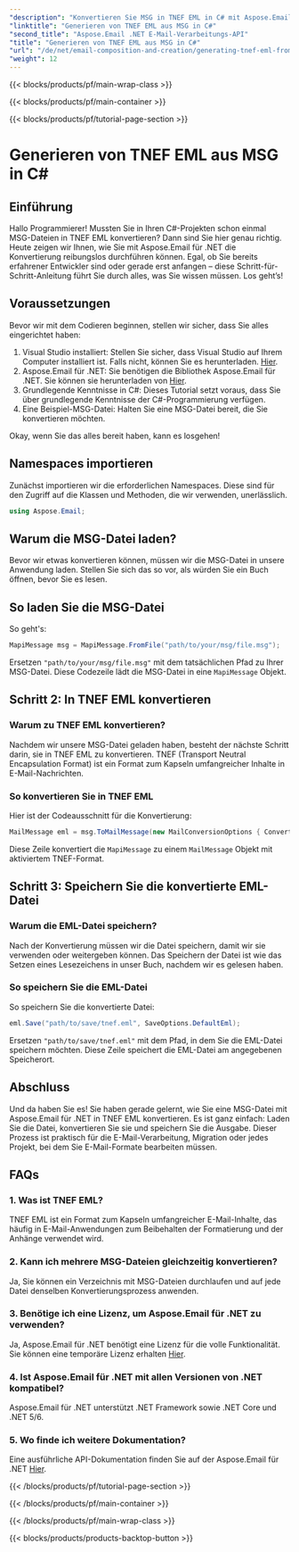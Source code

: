 ```yaml
---
"description": "Konvertieren Sie MSG in TNEF EML in C# mit Aspose.Email. Einfache Schritt-für-Schritt-Anleitung. Optimieren Sie Ihre E-Mail-Verarbeitungsprojekte."
"linktitle": "Generieren von TNEF EML aus MSG in C#"
"second_title": "Aspose.Email .NET E-Mail-Verarbeitungs-API"
"title": "Generieren von TNEF EML aus MSG in C#"
"url": "/de/net/email-composition-and-creation/generating-tnef-eml-from-msg-in-csharp/"
"weight": 12
---
```


{{< blocks/products/pf/main-wrap-class >}}

{{< blocks/products/pf/main-container >}}

{{< blocks/products/pf/tutorial-page-section >}}

# Generieren von TNEF EML aus MSG in C#


## Einführung

Hallo Programmierer! Mussten Sie in Ihren C#-Projekten schon einmal MSG-Dateien in TNEF EML konvertieren? Dann sind Sie hier genau richtig. Heute zeigen wir Ihnen, wie Sie mit Aspose.Email für .NET die Konvertierung reibungslos durchführen können. Egal, ob Sie bereits erfahrener Entwickler sind oder gerade erst anfangen – diese Schritt-für-Schritt-Anleitung führt Sie durch alles, was Sie wissen müssen. Los geht’s!

## Voraussetzungen

Bevor wir mit dem Codieren beginnen, stellen wir sicher, dass Sie alles eingerichtet haben:

1. Visual Studio installiert: Stellen Sie sicher, dass Visual Studio auf Ihrem Computer installiert ist. Falls nicht, können Sie es herunterladen. [Hier](https://visualstudio.microsoft.com/downloads/).
2. Aspose.Email für .NET: Sie benötigen die Bibliothek Aspose.Email für .NET. Sie können sie herunterladen von [Hier](https://releases.aspose.com/email/net/).
3. Grundlegende Kenntnisse in C#: Dieses Tutorial setzt voraus, dass Sie über grundlegende Kenntnisse der C#-Programmierung verfügen.
4. Eine Beispiel-MSG-Datei: Halten Sie eine MSG-Datei bereit, die Sie konvertieren möchten.

Okay, wenn Sie das alles bereit haben, kann es losgehen!

## Namespaces importieren

Zunächst importieren wir die erforderlichen Namespaces. Diese sind für den Zugriff auf die Klassen und Methoden, die wir verwenden, unerlässlich.

```csharp
using Aspose.Email;
```

## Warum die MSG-Datei laden?

Bevor wir etwas konvertieren können, müssen wir die MSG-Datei in unsere Anwendung laden. Stellen Sie sich das so vor, als würden Sie ein Buch öffnen, bevor Sie es lesen.

## So laden Sie die MSG-Datei

So geht's:

```csharp
MapiMessage msg = MapiMessage.FromFile("path/to/your/msg/file.msg");
```

Ersetzen `"path/to/your/msg/file.msg"` mit dem tatsächlichen Pfad zu Ihrer MSG-Datei. Diese Codezeile lädt die MSG-Datei in eine `MapiMessage` Objekt.

## Schritt 2: In TNEF EML konvertieren

### Warum zu TNEF EML konvertieren?

Nachdem wir unsere MSG-Datei geladen haben, besteht der nächste Schritt darin, sie in TNEF EML zu konvertieren. TNEF (Transport Neutral Encapsulation Format) ist ein Format zum Kapseln umfangreicher Inhalte in E-Mail-Nachrichten.

### So konvertieren Sie in TNEF EML

Hier ist der Codeausschnitt für die Konvertierung:

```csharp
MailMessage eml = msg.ToMailMessage(new MailConversionOptions { ConvertAsTnef = true });
```

Diese Zeile konvertiert die `MapiMessage` zu einem `MailMessage` Objekt mit aktiviertem TNEF-Format.

## Schritt 3: Speichern Sie die konvertierte EML-Datei

### Warum die EML-Datei speichern?

Nach der Konvertierung müssen wir die Datei speichern, damit wir sie verwenden oder weitergeben können. Das Speichern der Datei ist wie das Setzen eines Lesezeichens in unser Buch, nachdem wir es gelesen haben.

### So speichern Sie die EML-Datei

So speichern Sie die konvertierte Datei:

```csharp
eml.Save("path/to/save/tnef.eml", SaveOptions.DefaultEml);
```

Ersetzen `"path/to/save/tnef.eml"` mit dem Pfad, in dem Sie die EML-Datei speichern möchten. Diese Zeile speichert die EML-Datei am angegebenen Speicherort.

## Abschluss

Und da haben Sie es! Sie haben gerade gelernt, wie Sie eine MSG-Datei mit Aspose.Email für .NET in TNEF EML konvertieren. Es ist ganz einfach: Laden Sie die Datei, konvertieren Sie sie und speichern Sie die Ausgabe. Dieser Prozess ist praktisch für die E-Mail-Verarbeitung, Migration oder jedes Projekt, bei dem Sie E-Mail-Formate bearbeiten müssen.

## FAQs

### 1. Was ist TNEF EML?
TNEF EML ist ein Format zum Kapseln umfangreicher E-Mail-Inhalte, das häufig in E-Mail-Anwendungen zum Beibehalten der Formatierung und der Anhänge verwendet wird.

### 2. Kann ich mehrere MSG-Dateien gleichzeitig konvertieren?
Ja, Sie können ein Verzeichnis mit MSG-Dateien durchlaufen und auf jede Datei denselben Konvertierungsprozess anwenden.

### 3. Benötige ich eine Lizenz, um Aspose.Email für .NET zu verwenden?
Ja, Aspose.Email für .NET benötigt eine Lizenz für die volle Funktionalität. Sie können eine temporäre Lizenz erhalten [Hier](https://purchase.aspose.com/temporary-license/).

### 4. Ist Aspose.Email für .NET mit allen Versionen von .NET kompatibel?
Aspose.Email für .NET unterstützt .NET Framework sowie .NET Core und .NET 5/6.

### 5. Wo finde ich weitere Dokumentation?
Eine ausführliche API-Dokumentation finden Sie auf der Aspose.Email für .NET [Hier](https://reference.aspose.com/email/net/).

{{< /blocks/products/pf/tutorial-page-section >}}

{{< /blocks/products/pf/main-container >}}

{{< /blocks/products/pf/main-wrap-class >}}

{{< blocks/products/products-backtop-button >}}